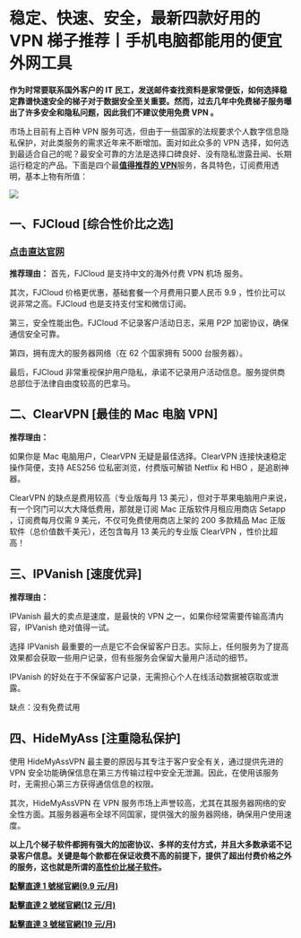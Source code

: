 # 稳定、快速、安全，最新四款好用的 VPN 梯子推荐丨手机电脑都能用的便宜外网工具

**作为时常要联系国外客户的 IT 民工，发送邮件查找资料是家常便饭，如何选择稳定靠谱快速安全的梯子对于数据安全至关重要。然而，过去几年中免费梯子服务曝出了许多安全和隐私问题，因此我们不建议使用免费 VPN 。**

市场上目前有上百种 VPN 服务可选，但由于一些国家的法规要求个人数字信息隐私保护，对此类服务的需求近年来不断增加。面对如此众多的 VPN 选择，如何选到最适合自己的呢？最安全可靠的方法是选择口碑良好、没有隐私泄露丑闻、长期运行稳定的产品。下面是四个最[**值得推荐的 VPN**](http://react-china.org/t/topic/40275)服务，各具特色，订阅费用透明，基本上物有所值：

![]( https://pic.imgdb.cn/item/6527e9adc458853aef5d55e0.jpg)

## 一、FJCloud [综合性价比之选]

### [点击直达官网]( https://go.51tz.cc/fjcloud)

**推荐理由：**  首先，FJCloud 是支持中文的海外付费 VPN 机场 服务。

其次，FJCloud 价格更优惠，基础套餐一个月费用只要人民币 9.9 ，性价比可以说非常之高。FJCloud 也是支持支付宝和微信订阅。

第三，安全性能出色。FJCloud 不记录客户活动日志，采用 P2P 加密协议，确保通信安全可靠。

第四，拥有庞大的服务器网络（在 62 个国家拥有 5000 台服务器）。

最后，FJCloud 非常重视保护用户隐私，承诺不记录用户活动信息。服务提供商总部位于法律自由度较高的巴拿马。

## 二、ClearVPN [最佳的 Mac 电脑 VPN]

**推荐理由：**

如果你是 Mac 电脑用户，ClearVPN 无疑是最佳选择。ClearVPN 连接快速稳定操作简便，支持 AES256 位私密浏览，付费版可解锁 Netflix 和 HBO ，是追剧神器。

ClearVPN 的缺点是费用较高（专业版每月 13 美元），但对于苹果电脑用户来说，有一个窍门可以大大降低费用，那就是订阅 Mac 正版软件月租应用商店 Setapp ，订阅费每月仅需 9 美元，不仅可免费使用商店上架的 200 多款精品 Mac 正版软件（总价值数千美元），还包含每月 13 美元的专业版 ClearVPN ，性价比超高！

## 三、IPVanish [速度优异]

**推荐理由：**

IPVanish 最大的卖点是速度，是最快的 VPN 之一，如果你经常需要传输高清内容，IPVanish 绝对值得一试。

选择 IPVanish 最重要的一点是它不会保留客户日志。实际上，任何服务为了提高效果都会获取一些用户记录，但有些服务会保留大量用户活动的细节。

IPVanish 的好处在于不保留客户记录，无需担心个人在线活动数据被窃取或泄露。

缺点：没有免费试用

## 四、HideMyAss [注重隐私保护]

使用 HideMyAssVPN 最主要的原因与其专注于客户安全有关，通过提供先进的 VPN 安全功能确保信息在第三方传输过程中安全无泄漏。因此，在使用该服务时，无需担心第三方获得通信信息的权限。

其次，HideMyAssVPN 在 VPN 服务市场上声誉较高，尤其在其服务器网络的安全性方面。其服务器遍布全球不同国家，提供强大的服务器网络，确保用户使用速度。

**以上几个梯子软件都拥有强大的加密协议、多样的支付方式，并且大多数承诺不记录客户信息。关键是每个款都在保证收费不高的前提下，提供了超出付费价格之外的服务，这也就是所谓的[高性价比梯子软件]( http://react-china.org/t/topic/40230)。**

<strong><a href="https://go.51tz.cc/fjcloud">點擊直達 1 號梯官網(9.9 元/月)</a></strong>

<strong><a href="https://go.51tz.cc/nicecloud">點擊直達 2 號梯官網(12 元/月)</a></strong>

<strong><a href="https://go.51tz.cc/sycloud">點擊直達 3 號梯官網(19 元/月)</a></strong>
